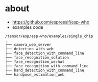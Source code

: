 # about

* https://github.com/espressif/esp-who 
* examples code
```
/tensor/esp/esp-who/examples/single_chip
.
├── camera_web_server
├── detection_with_web
├── face_detection_with_command_line
├── face_recognition_solution
├── face_recognition_wechat
├── face_recognition_with_command_line
├── hand_detection_with_command_line
└── handpose_estimation_web


```
